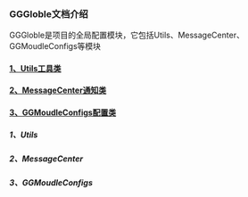 ### GGGloble文档介绍

GGGloble是项目的全局配置模块，它包括Utils、MessageCenter、GGMoudleConfigs等模块

#### [1、Utils工具类](#1、Utils)
#### [2、MessageCenter通知类](#2、MessageCenter)
#### [3、GGMoudleConfigs配置类](#3、GGMoudleConfigs)








































##### 1、Utils








































##### 2、MessageCenter








































##### 3、GGMoudleConfigs
